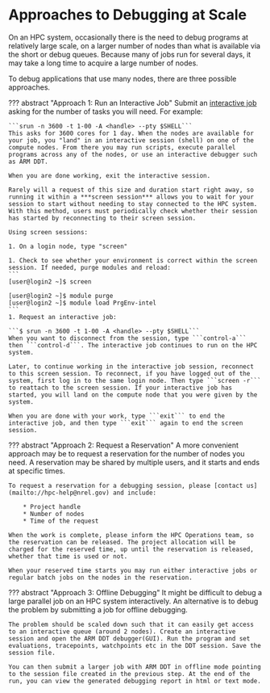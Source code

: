 # Approaches to Debugging at Scale

On an HPC system, occasionally there is the need to debug programs at relatively large scale, on a larger number of nodes than what is available via the short or debug queues. Because many of jobs run for several days, it may take a long time to acquire a large number of nodes.

To debug applications that use many nodes, there are three possible approaches.

??? abstract "Approach 1: Run an Interactive Job"
    Submit an [interactive job](../../../Slurm/interactive_jobs.md) asking for the number of tasks you will need. For example:

    ```srun -n 3600 -t 1-00 -A <handle> --pty $SHELL```
    This asks for 3600 cores for 1 day. When the nodes are available for your job, you "land" in an interactive session (shell) on one of the compute nodes. From there you may run scripts, execute parallel programs across any of the nodes, or use an interactive debugger such as ARM DDT.

    When you are done working, exit the interactive session.

    Rarely will a request of this size and duration start right away, so running it within a ***screen session*** allows you to wait for your session to start without needing to stay connected to the HPC system.  With this method, users must periodically check whether their session has started by reconnecting to their screen session.

    Using screen sessions:

    1. On a login node, type "screen"

    1. Check to see whether your environment is correct within the screen session. If needed, purge modules and reload:
    ```
    [user@login2 ~]$ screen

    [user@login2 ~]$ module purge
    [user@login2 ~]$ module load PrgEnv-intel
    ```
    1. Request an interactive job:

    ```$ srun -n 3600 -t 1-00 -A <handle> --pty $SHELL```
    When you want to disconnect from the session, type ```control-a``` then ```control-d```. The interactive job continues to run on the HPC system.

    Later, to continue working in the interactive job session, reconnect to this screen session. To reconnect, if you have logged out of the system, first log in to the same login node. Then type ```screen -r``` to reattach to the screen session. If your interactive job has started, you will land on the compute node that you were given by the system.

    When you are done with your work, type ```exit``` to end the interactive job, and then type ```exit``` again to end the screen session.

??? abstract "Approach 2: Request a Reservation"
    A more convenient approach may be to request a reservation for the number of nodes you need.  A reservation may be shared by multiple users, and it starts and ends at specific times.  
    
    To request a reservation for a debugging session, please [contact us](mailto://hpc-help@nrel.gov) and include:

        * Project handle 
        * Number of nodes 
        * Time of the request
        
    When the work is complete, please inform the HPC Operations team, so the reservation can be released. The project allocation will be charged for the reserved time, up until the reservation is released, whether that time is used or not.

    When your reserved time starts you may run either interactive jobs or regular batch jobs on the nodes in the reservation.

??? abstract "Approach 3: Offline Debugging"
    It might be difficult to debug a large parallel job on an HPC system interactively. An alternative is to debug the problem by submitting a job for offline debugging. 

    The problem should be scaled down such that it can easily get access to an interactive queue (around 2 nodes). Create an interactive session and open the ARM DDT debugger(GUI). Run the program and set evaluations, tracepoints, watchpoints etc in the DDT session. Save the session file. 

    You can then submit a larger job with ARM DDT in offline mode pointing to the session file created in the previous step. At the end of the run, you can view the generated debugging report in html or text mode.
